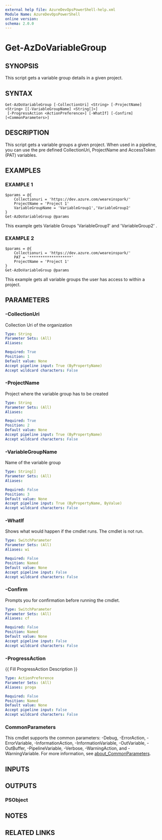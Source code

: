 ```yaml
---
external help file: AzureDevOpsPowerShell-help.xml
Module Name: AzureDevOpsPowerShell
online version:
schema: 2.0.0
---
```


# Get-AzDoVariableGroup

## SYNOPSIS
This script gets a variable group details in a given project.

## SYNTAX

```
Get-AzDoVariableGroup [-CollectionUri] <String> [-ProjectName] <String> [[-VariableGroupName] <String[]>]
 [-ProgressAction <ActionPreference>] [-WhatIf] [-Confirm] [<CommonParameters>]
```

## DESCRIPTION
This script gets a variable groups a given project.
When used in a pipeline, you can use the pre defined CollectionUri, ProjectName and AccessToken (PAT) variables.

## EXAMPLES

### EXAMPLE 1
```
$params = @{
    Collectionuri = 'https://dev.azure.com/weareinspark/'
    ProjectName = 'Project 1'
    VariableGroupName = 'VariableGroup1','VariableGroup2'
}
Get-AzDoVariableGroup @params
```

This example gets Variable Groups 'VariableGroup1' and 'VariableGroup2' .

### EXAMPLE 2
```
$params = @{
    Collectionuri = 'https://dev.azure.com/weareinspark/'
    PAT = '*******************'
    ProjectName = 'Project 1'
}
Get-AzDoVariableGroup @params
```

This example gets all variable groups the user has access to within a project.

## PARAMETERS

### -CollectionUri
Collection Uri of the organization

```yaml
Type: String
Parameter Sets: (All)
Aliases:

Required: True
Position: 1
Default value: None
Accept pipeline input: True (ByPropertyName)
Accept wildcard characters: False
```

### -ProjectName
Project where the variable group has to be created

```yaml
Type: String
Parameter Sets: (All)
Aliases:

Required: True
Position: 2
Default value: None
Accept pipeline input: True (ByPropertyName)
Accept wildcard characters: False
```

### -VariableGroupName
Name of the variable group

```yaml
Type: String[]
Parameter Sets: (All)
Aliases:

Required: False
Position: 3
Default value: None
Accept pipeline input: True (ByPropertyName, ByValue)
Accept wildcard characters: False
```

### -WhatIf
Shows what would happen if the cmdlet runs.
The cmdlet is not run.

```yaml
Type: SwitchParameter
Parameter Sets: (All)
Aliases: wi

Required: False
Position: Named
Default value: None
Accept pipeline input: False
Accept wildcard characters: False
```

### -Confirm
Prompts you for confirmation before running the cmdlet.

```yaml
Type: SwitchParameter
Parameter Sets: (All)
Aliases: cf

Required: False
Position: Named
Default value: None
Accept pipeline input: False
Accept wildcard characters: False
```

### -ProgressAction
{{ Fill ProgressAction Description }}

```yaml
Type: ActionPreference
Parameter Sets: (All)
Aliases: proga

Required: False
Position: Named
Default value: None
Accept pipeline input: False
Accept wildcard characters: False
```

### CommonParameters
This cmdlet supports the common parameters: -Debug, -ErrorAction, -ErrorVariable, -InformationAction, -InformationVariable, -OutVariable, -OutBuffer, -PipelineVariable, -Verbose, -WarningAction, and -WarningVariable. For more information, see [about_CommonParameters](http://go.microsoft.com/fwlink/?LinkID=113216).

## INPUTS

## OUTPUTS

### PSObject
## NOTES

## RELATED LINKS
